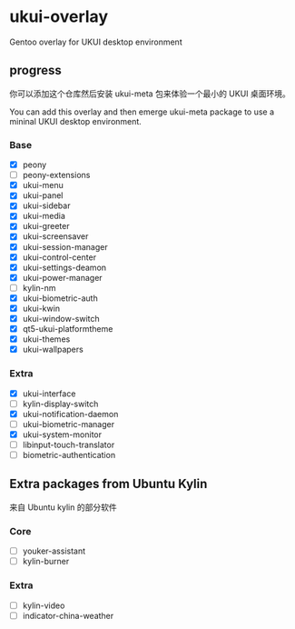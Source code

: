 # ukui-overlay

Gentoo overlay for UKUI desktop environment

## progress

你可以添加这个仓库然后安装 ukui-meta 包来体验一个最小的 UKUI 桌面环境。

You can add this overlay and then emerge ukui-meta package to use a mininal UKUI desktop environment.

### Base

- [x] peony
- [ ] peony-extensions
- [x] ukui-menu
- [x] ukui-panel
- [x] ukui-sidebar
- [x] ukui-media
- [x] ukui-greeter
- [x] ukui-screensaver
- [x] ukui-session-manager
- [x] ukui-control-center
- [x] ukui-settings-deamon
- [x] ukui-power-manager
- [ ] kylin-nm
- [x] ukui-biometric-auth
- [x] ukui-kwin
- [x] ukui-window-switch
- [x] qt5-ukui-platformtheme
- [x] ukui-themes
- [x] ukui-wallpapers

### Extra

- [x] ukui-interface
- [ ] kylin-display-switch
- [x] ukui-notification-daemon
- [ ] ukui-biometric-manager
- [x] ukui-system-monitor
- [ ] libinput-touch-translator
- [ ] biometric-authentication

## Extra packages from Ubuntu Kylin

来自 Ubuntu kylin 的部分软件

### Core

- [ ] youker-assistant
- [ ] kylin-burner

### Extra

- [ ] kylin-video
- [ ] indicator-china-weather

